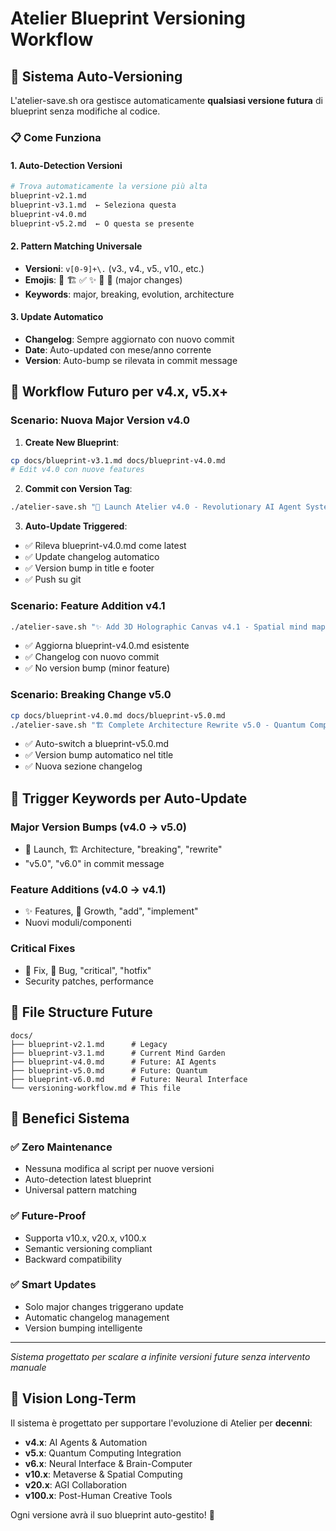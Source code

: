 # Atelier Blueprint Versioning Workflow

## 🔄 Sistema Auto-Versioning

L'atelier-save.sh ora gestisce automaticamente **qualsiasi versione futura** di blueprint senza modifiche al codice.

### 📋 Come Funziona

#### 1. **Auto-Detection Versioni**
```bash
# Trova automaticamente la versione più alta
blueprint-v2.1.md
blueprint-v3.1.md  ← Seleziona questa
blueprint-v4.0.md
blueprint-v5.2.md  ← O questa se presente
```

#### 2. **Pattern Matching Universale**
- **Versioni**: `v[0-9]+\.` (v3., v4., v5., v10., etc.)
- **Emojis**: 🔧 🏗️ ✅ ✨ 🌱 🚀 (major changes)
- **Keywords**: major, breaking, evolution, architecture

#### 3. **Update Automatico**
- **Changelog**: Sempre aggiornato con nuovo commit
- **Date**: Auto-updated con mese/anno corrente
- **Version**: Auto-bump se rilevata in commit message

## 🚀 Workflow Futuro per v4.x, v5.x+

### Scenario: Nuova Major Version v4.0

1. **Create New Blueprint**:
```bash
cp docs/blueprint-v3.1.md docs/blueprint-v4.0.md
# Edit v4.0 con nuove features
```

2. **Commit con Version Tag**:
```bash
./atelier-save.sh "🚀 Launch Atelier v4.0 - Revolutionary AI Agent System"
```

3. **Auto-Update Triggered**:
- ✅ Rileva blueprint-v4.0.md come latest
- ✅ Update changelog automatico  
- ✅ Version bump in title e footer
- ✅ Push su git

### Scenario: Feature Addition v4.1

```bash
./atelier-save.sh "✨ Add 3D Holographic Canvas v4.1 - Spatial mind mapping"
```

- ✅ Aggiorna blueprint-v4.0.md esistente
- ✅ Changelog con nuovo commit
- ✅ No version bump (minor feature)

### Scenario: Breaking Change v5.0

```bash
cp docs/blueprint-v4.0.md docs/blueprint-v5.0.md
./atelier-save.sh "🏗️ Complete Architecture Rewrite v5.0 - Quantum Computing Support"
```

- ✅ Auto-switch a blueprint-v5.0.md
- ✅ Version bump automatico nel title
- ✅ Nuova sezione changelog

## 🎯 Trigger Keywords per Auto-Update

### Major Version Bumps (v4.0 → v5.0)
- 🚀 Launch, 🏗️ Architecture, "breaking", "rewrite"
- "v5.0", "v6.0" in commit message

### Feature Additions (v4.0 → v4.1)  
- ✨ Features, 🌱 Growth, "add", "implement"
- Nuovi moduli/componenti

### Critical Fixes
- 🔧 Fix, 🐛 Bug, "critical", "hotfix"
- Security patches, performance

## 📁 File Structure Future

```
docs/
├── blueprint-v2.1.md      # Legacy
├── blueprint-v3.1.md      # Current Mind Garden
├── blueprint-v4.0.md      # Future: AI Agents
├── blueprint-v5.0.md      # Future: Quantum
├── blueprint-v6.0.md      # Future: Neural Interface
└── versioning-workflow.md # This file
```

## 🤖 Benefici Sistema

### ✅ **Zero Maintenance**
- Nessuna modifica al script per nuove versioni
- Auto-detection latest blueprint
- Universal pattern matching

### ✅ **Future-Proof**  
- Supporta v10.x, v20.x, v100.x
- Semantic versioning compliant
- Backward compatibility

### ✅ **Smart Updates**
- Solo major changes triggerano update
- Automatic changelog management  
- Version bumping intelligente

---

*Sistema progettato per scalare a infinite versioni future senza intervento manuale*

## 🔮 Vision Long-Term

Il sistema è progettato per supportare l'evoluzione di Atelier per **decenni**:

- **v4.x**: AI Agents & Automation
- **v5.x**: Quantum Computing Integration  
- **v6.x**: Neural Interface & Brain-Computer
- **v10.x**: Metaverse & Spatial Computing
- **v20.x**: AGI Collaboration
- **v100.x**: Post-Human Creative Tools

Ogni versione avrà il suo blueprint auto-gestito! 🚀